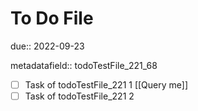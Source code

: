 # To Do File

due:: 2022-09-23

metadatafield:: todoTestFile_221\_68

- [ ] Task of todoTestFile_221 1 [[Query me]]
- [ ] Task of todoTestFile_221 2
